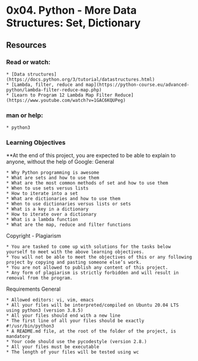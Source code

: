 #  0x04. Python - More Data Structures: Set, Dictionary 

## Resources

### Read or watch:

    * [Data structures](https://docs.python.org/3/tutorial/datastructures.html)
    * [Lambda, filter, reduce and map](https://python-course.eu/advanced-python/lambda-filter-reduce-map.php)
    * [Learn to Program 12 Lambda Map Filter Reduce](https://www.youtube.com/watch?v=1GAC6KQUPeg)

### man or help:

    * python3

### Learning Objectives

**At the end of this project, you are expected to be able to explain to anyone, without the help of Google:
General

    * Why Python programming is awesome
    * What are sets and how to use them
    * What are the most common methods of set and how to use them
    * When to use sets versus lists
    * How to iterate into a set
    * What are dictionaries and how to use them
    * When to use dictionaries versus lists or sets
    * What is a key in a dictionary
    * How to iterate over a dictionary
    * What is a lambda function
    * What are the map, reduce and filter functions

Copyright - Plagiarism

    * You are tasked to come up with solutions for the tasks below yourself to meet with the above learning objectives.
    * You will not be able to meet the objectives of this or any following project by copying and pasting someone else’s work.
    * You are not allowed to publish any content of this project.
    * Any form of plagiarism is strictly forbidden and will result in removal from the program.

Requirements
General

    * Allowed editors: vi, vim, emacs
    * All your files will be interpreted/compiled on Ubuntu 20.04 LTS using python3 (version 3.8.5)
    * All your files should end with a new line
    * The first line of all your files should be exactly #!/usr/bin/python3
    * A README.md file, at the root of the folder of the project, is mandatory
    * Your code should use the pycodestyle (version 2.8.)
    * All your files must be executable
    * The length of your files will be tested using wc


